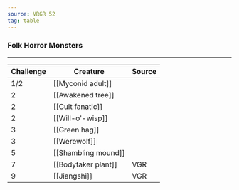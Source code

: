 ```yaml
---
source: VRGR 52
tag: table
---
```


### Folk Horror Monsters
---
|Challenge|Creature|Source|
|----|---------|-----|
|1/2|[[Myconid adult]]||
|2|[[Awakened tree]]||
|2|[[Cult fanatic]]||
|2|[[Will-o'-wisp]]||
|3|[[Green hag]]||
|3|[[Werewolf]]||
|5|[[Shambling mound]]||
|7|[[Bodytaker plant]]|VGR|
|9|[[Jiangshi]]|VGR|
